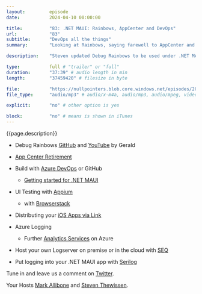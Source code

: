 ```yaml
---
layout:         episode
date: 			2024-04-10 00:00:00

title: 			"83: .NET MAUI: Rainbows, AppCenter and DevOps"
url:        	"83"
subtitle: 		"DevOps all the things"
summary: 		"Looking at Rainbows, saying farewell to AppCenter and looking at options going forward"

description: 	"Steven updated Debug Rainbows to be used under .NET MAUI. We say farewell to AppCenter and look at what you can do when moving forward in replacing the different services."

type:			full # "trailer" or "full"
duration: 		"37:39" # audio length in min
length: 		"37459420" # filesize in byte

file: 			"https://nullpointers.blob.core.windows.net/episodes/20240404_DevOps.mp3"
file_type: 		"audio/mp3" # audio/x-m4a, audio/mp3, audio/mpeg, video/quicktime, video/mp4, video/x-m4v, application/pdf, and document/x-epub

explicit: 		"no" # other option is yes

block: 			"no" # means is shown in iTunes
---
```


{{page.description}}

* Debug Rainbows [GitHub](https://github.com/sthewissen/Xamarin.Forms.DebugRainbows) and [YouTube](https://www.youtube.com/watch?v=AjOR47AxSAk) by Gerald
  
* [App Center Retirement](https://learn.microsoft.com/en-us/appcenter/retirement)
  
* Build with [Azure DevOps](https://azure.microsoft.com/en-gb/products/devops/pipelines/) or GitHub
  * [Getting started for .NET MAUI](https://devblogs.microsoft.com/dotnet/devops-for-dotnet-maui/)
  
* UI Testing with [Appium](https://learn.microsoft.com/en-us/samples/dotnet/maui-samples/uitest-appium-nunit/?wt.mc_id=DT-MVP-5002881)
  * with [Browserstack](https://www.browserstack.com/microsoft-browserstack)

* Distributing your [iOS Apps via Link](https://mallibone.com/post/simply-share-a-link-which-allows-user-to-download-your-app-on-their-ios-device)

* Azure Logging
  * Further [Analytics Services](https://learn.microsoft.com/en-us/azure/partner-solutions/) on Azure

* Host your own Logserver on premise or in the cloud with [SEQ](https://datalust.co/seq)

* Put logging into your .NET MAUI app with [Serilog](https://serilog.net)

Tune in and leave us a comment on [Twitter](https://twitter.com/nullpointersio).

Your Hosts [Mark Allibone](https://twitter.com/mallibone) and [Steven Thewissen](https://twitter.com/devnl).
